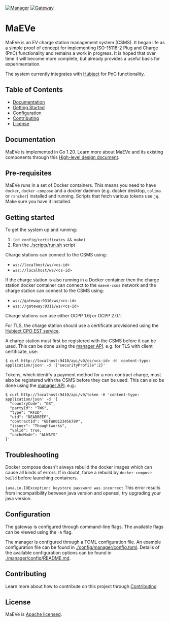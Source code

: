 [![Manager](https://github.com/thoughtworks/maeve-csms/workflows/Manager/badge.svg)](https://github.com/thoughtworks/maeve-csms/actions/workflows/manager.yml)
[![Gateway](https://github.com/thoughtworks/maeve-csms/workflows/Gateway/badge.svg)](https://github.com/thoughtworks/maeve-csms/actions/workflows/gateway.yml)

# MaEVe

MaEVe is an EV charge station management system (CSMS). It began life as a simple proof of concept for
implementing ISO-15118-2 Plug and Charge (PnC) functionality and remains a work in progress. It is hoped that over
time it will become more complete, but already provides a useful basis for experimentation.

The system currently integrates with [Hubject](https://hubject.stoplight.io/) for PnC functionality.

## Table of Contents
- [Documentation](#documentation)
- [Getting Started](#getting-started)
- [Configuration](#configuration)
- [Contributing](#contributing)
- [License](#license)

## Documentation
MaEVe is implemented in Go 1.20. Learn more about MaEVe and its existing components through this [High-level design document](./docs/design.md).

## Pre-requisites

MaEVe runs in a set of Docker containers. This means you need to have `docker`, `docker-compose` and a docker daemon (e.g. docker desktop, `colima` or `rancher`) installed and running.
Scripts that fetch various tokens use `jq`. Make sure you have it installed.

## Getting started

To get the system up and running:

1. `(cd config/certificates && make)`
2. Run the [./scripts/run.sh](./scripts/run.sh) script

Charge stations can connect to the CSMS using:
* `ws://localhost/ws/<cs-id>`
* `wss://localhost/ws/<cs-id>`

If the charge station is also running in a Docker container then the charge
station docker container can connect to the `maeve-csms` network and the
charge station can connect to the CSMS using:
* `ws://gateway:9310/ws/<cs-id>`
* `wss://gateway:9311/ws/<cs-id>`

Charge stations can use either OCPP 1.6j or OCPP 2.0.1.

For TLS, the charge station should use a certificate provisioned using the
[Hubject CPO EST service](https://hubject.stoplight.io/docs/open-plugncharge/486f0b8b3ded4-simple-enroll-iso-15118-2-and-iso-15118-20).

A charge station must first be registered with the CSMS before it can be used. This can be done using the
[manager API](./manager/api/API.md). e.g. for TLS with client certificate, use:

```shell
$ curl http://localhost:9410/api/v0/cs/<cs-id> -H 'content-type: application/json' -d '{"securityProfile":2}'
```

Tokens, which identify a payment method for a non-contract charge, must also be registered with the CSMS before they can be used. This can also be done using the
[manager API](./manager/api/API.md). e.g.:

```shell
$ curl http://localhost:9410/api/v0/token -H 'content-type: application/json' -d '{
  "countryCode": "GB",
  "partyId": "TWK",
  "type": "RFID",
  "uid": "DEADBEEF",
  "contractId": "GBTWK012345678V",
  "issuer": "Thoughtworks",
  "valid": true,
  "cacheMode": "ALWAYS"
}'
```

## Troubleshooting

Docker compose doesn't always rebuild the docker images which can cause all kinds of errors. If in doubt, force a rebuild by `docker-compose build` before launching containers.

`java.io.IOException: keystore password was incorrect`
This error results from incompatibility between java version and openssl; try upgrading your java version.

## Configuration

The gateway is configured through command-line flags. The available flags can be viewed using the `-h` flag. 

The manager is configured through a TOML configuration file. An example configuration file can be found in 
[./config/manager/config.toml](./config/manager/config.toml). Details of the available configuration options
can be found in [./manager/config/README.md](./manager/config/README.md).

## Contributing

Learn more about how to contribute on this project through [Contributing](./CONTRIBUTING.md)

## License
MaEVe is [Apache licensed](./LICENSE).


